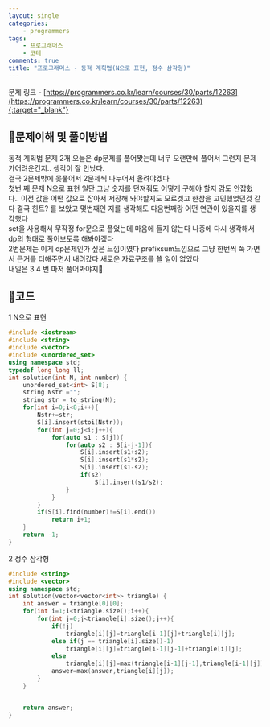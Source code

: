 ```yaml
---
layout: single
categories:
    - programmers
tags:
    - 프로그래머스
    - 코테
comments: true
title: "프로그래머스 - 동적 계획법(N으로 표현, 정수 삼각형)"
---
```



문제 링크 - [https://programmers.co.kr/learn/courses/30/parts/12263](https://programmers.co.kr/learn/courses/30/parts/12263){:target="_blank"}

## 👀문제이해 및 풀이방법
동적 계획법 문제 2개 오늘은 dp문제를 풀어봣는데 너무 오랜만에 풀어서 그런지 문제가어려운건지.. 생각이 잘 안났다.<br>
결국 2문제밖에 못풀어서 2문제씩 나누어서 올려야겠다<br>
첫번 째 문제 N으로 표현 일단 그냥 숫자를 던져줘도 어떻게 구해야 할지 감도 안잡혔다.. 이전 값을 어떤 값으로 잡아서 저장해 놔야할지도 모르겟고 한참을 고민했었던것 같다 결국 힌트? 를 보았고 몇번째인 지를 생각해도 다음번째랑 어떤 연관이 있을지를 생각했다<br>
set을 사용해서 무작정 for문으로 풀었는데 마음에 들지 않는다 나중에 다시 생각해서 dp의 형태로 풀어보도록 해봐야겠다<br>
2번문제는 이게 dp문제인가 싶은 느낌이였다 prefixsum느낌으로 그냥 한번씩 쭉 가면서 큰거를 더해주면서 내려갔다 새로운 자료구조를 쓸 일이 없었다<br>
내일은 3 4 번 마저 풀어봐야지👊<br>



## 📝코드
1 N으로 표현
  
```cpp
#include <iostream>
#include <string>
#include <vector>
#include <unordered_set>
using namespace std;
typedef long long ll;
int solution(int N, int number) {
    unordered_set<int> S[8];
    string Nstr ="";
    string str = to_string(N);
    for(int i=0;i<8;i++){
        Nstr+=str;
        S[i].insert(stoi(Nstr));
        for(int j=0;j<i;j++){
            for(auto s1 : S[j]){
                for(auto s2 : S[i-j-1]){
                    S[i].insert(s1+s2);
                    S[i].insert(s1*s2);
                    S[i].insert(s1-s2);
                    if(s2)
                        S[i].insert(s1/s2);
                }
            }
        }
        if(S[i].find(number)!=S[i].end())
            return i+1;
    }
    return -1;
}
```
  
2 정수 삼각형
  
```cpp
#include <string>
#include <vector>
using namespace std;
int solution(vector<vector<int>> triangle) {
    int answer = triangle[0][0];
    for(int i=1;i<triangle.size();i++){
        for(int j=0;j<triangle[i].size();j++){
            if(!j)
                triangle[i][j]=triangle[i-1][j]+triangle[i][j];
            else if(j == triangle[i].size()-1)  
                triangle[i][j]=triangle[i-1][j-1]+triangle[i][j];
            else
                triangle[i][j]=max(triangle[i-1][j-1],triangle[i-1][j])+triangle[i][j];
            answer=max(answer,triangle[i][j]);
        }
    }


    return answer;
}
```